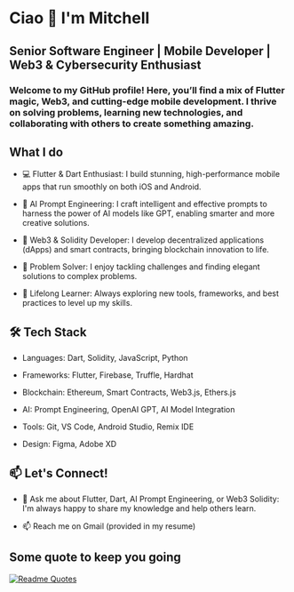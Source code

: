 # Ciao 👋 I'm Mitchell
## Senior Software Engineer | Mobile Developer | Web3 & Cybersecurity Enthusiast
### Welcome to my GitHub profile! Here, you’ll find a mix of Flutter magic, Web3, and cutting-edge mobile development. I thrive on solving problems, learning new technologies, and collaborating with others to create something amazing.
## What I do
* 💻 Flutter & Dart Enthusiast: I build stunning, high-performance mobile apps that run smoothly on both iOS and Android.

* 🤖 AI Prompt Engineering: I craft intelligent and effective prompts to harness the power of AI models like GPT, enabling smarter and more creative solutions.

* 🔗 Web3 & Solidity Developer: I develop decentralized applications (dApps) and smart contracts, bringing blockchain innovation to life.

* 🔧 Problem Solver: I enjoy tackling challenges and finding elegant solutions to complex problems.

* 🌱 Lifelong Learner: Always exploring new tools, frameworks, and best practices to level up my skills.

## 🛠️ Tech Stack
* Languages: Dart, Solidity, JavaScript, Python

* Frameworks: Flutter, Firebase, Truffle, Hardhat

* Blockchain: Ethereum, Smart Contracts, Web3.js, Ethers.js

* AI: Prompt Engineering, OpenAI GPT, AI Model Integration

* Tools: Git, VS Code, Android Studio, Remix IDE

* Design: Figma, Adobe XD

## 📫 Let's Connect!
* 💬 Ask me about Flutter, Dart, AI Prompt Engineering, or Web3 Solidity: I'm always happy to share my knowledge and help others learn.

*  📫 Reach me on Gmail (provided in my resume)

<!-- ## According to Github
![Anurag's GitHub stats](https://github-readme-stats.vercel.app/api?username=CodeTemplar99&theme=calm&show_icons=true&count_private=true)
-->
## Some quote to keep you going
[![Readme Quotes](https://quotes-github-readme.vercel.app/api?type=horizontal&theme=dark)](https://github.com/piyushsuthar/github-readme-quotes)
